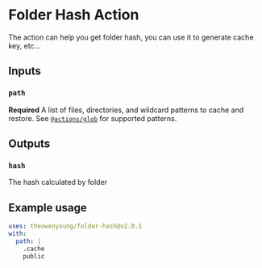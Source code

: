 # Folder Hash Action

The action can help you get folder hash, you can use it to generate cache key, etc...

## Inputs

### `path`

**Required**  A list of files, directories, and wildcard patterns to cache and restore. See [`@actions/glob`](https://github.com/actions/toolkit/tree/master/packages/glob) for supported patterns. 

## Outputs

### `hash`

The hash calculated by folder

## Example usage

```yaml
uses: theowenyoung/folder-hash@v2.0.1
with:
  path: |
    .cache
    public
```
